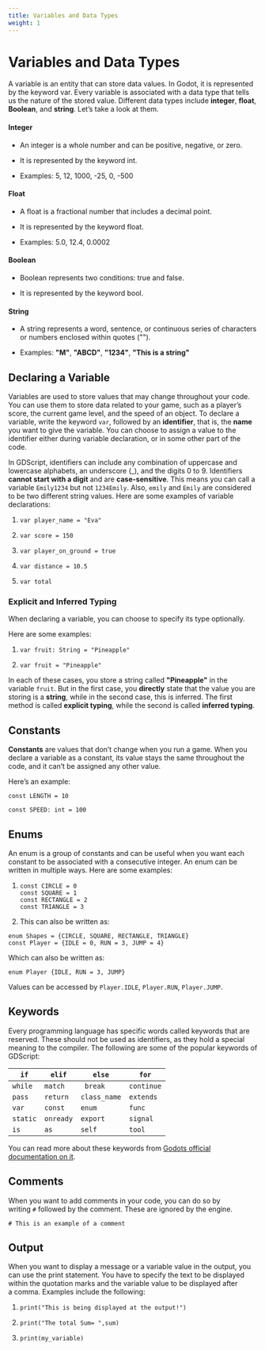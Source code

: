 ```yaml
---
title: Variables and Data Types
weight: 1
---
```


# Variables and Data Types

A variable is an entity that can store data values. In Godot, it is represented by the keyword var. Every variable is associated with a data type that tells us the nature of the stored value. Different data types include **integer**, **float**, **Boolean**, and **string**. Let’s take a look at them.

#### Integer

- An integer is a whole number and can be positive, negative, or zero.

- It is represented by the keyword int.

- Examples: 5, 12, 1000, -25, 0, -500

#### Float

- A float is a fractional number that includes a decimal point.

- It is represented by the keyword float.

- Examples: 5.0, 12.4, 0.0002

#### Boolean

- Boolean represents two conditions: true and false.

- It is represented by the keyword bool.

#### String

- A string represents a word, sentence, or continuous series of characters or numbers enclosed within quotes ("").

- Examples: **"M"**, **"ABCD"**, **"1234"**, **"This is a string"**

## Declaring a Variable

Variables are used to store values that may change throughout your code. You can use them to store data related to your game, such as a player’s score, the current game level, and the speed of an object. To declare a variable, write the keyword `var`, followed by an **identifier**, that is, the **name** you want to give the variable. You can choose to assign a value to the identifier either during variable declaration, or in some other part of the code.

In GDScript, identifiers can include any combination of uppercase and lowercase alphabets, an underscore (_), and the digits 0 to 9. Identifiers **cannot start with a digit** and are **case-sensitive**. This means you can call a variable `Emily1234` but not `1234Emily`. Also, `emily` and `Emily` are considered to be two different string values. Here are some examples of variable declarations:

1. `var player_name = "Eva"`

2. `var score = 150`

3. `var player_on_ground = true`

4. `var distance = 10.5`

5. `var total`

### Explicit and Inferred Typing

When declaring a variable, you can choose to specify its type optionally.

Here are some examples:

1. `var fruit: String = "Pineapple"`

2. `var fruit = "Pineapple"`

In each of these cases, you store a string called **"Pineapple"** in the variable `fruit`. But in the first case, you **directly** state that the value you are storing is a **string**, while in the second case, this is inferred. The first method is called **explicit typing**, while the second is called **inferred typing**.

## Constants

**Constants** are values that don’t change when you run a game. When you declare a variable as a constant, its value stays the same throughout the code, and it can’t be assigned any other value.

Here’s an example:

`const LENGTH = 10`

`const SPEED: int = 100`

## Enums

An enum is a group of constants and can be useful when you want each constant to be associated with a consecutive integer. An enum can be written in multiple ways. Here are some examples:

1. ```gdscript
   const CIRCLE = 0
   const SQUARE = 1
   const RECTANGLE = 2
   const TRIANGLE = 3
   ```

2. This can also be written as:

```gdscript
enum Shapes = {CIRCLE, SQUARE, RECTANGLE, TRIANGLE}
const Player = {IDLE = 0, RUN = 3, JUMP = 4}
```

Which can also be written as:

```gdscript
enum Player {IDLE, RUN = 3, JUMP}
```

Values can be accessed by `Player.IDLE`, `Player.RUN`, `Player.JUMP`.

## Keywords

Every programming language has specific words called keywords that are reserved. These should not be used as identifiers, as they hold a special meaning to the compiler. The following are some of the popular keywords of GDScript:

| `if`     | `elif`    | `else`       | `for`      |
| -------- | --------- | ------------ | ---------- |
| `while`  | `match`   | ` break`     | `continue` |
| `pass`   | `return`  | `class_name` | `extends`  |
| `var`    | `const`   | `enum`       | `func`     |
| `static` | `onready` | `export`     | `signal`   |
| `is`     | `as`      | `self`       | `tool`     |

You can read more about these keywords from [Godots official documentation on it](https://docs.godotengine.org/en/stable/tutorials/scripting/gdscript/gdscript_basics.html#keywords).

## Comments

When you want to add comments in your code, you can do so by writing `#` followed by the comment. These are ignored by the engine.

`# This is an example of a comment`

## Output

When you want to display a message or a variable value in the output, you can use the print statement. You have to specify the text to be displayed within the quotation marks and the variable value to be displayed after a comma. Examples include the following:

1. `print("This is being displayed at the output!")`

2. `print("The total Sum= ",sum)`

3. `print(my_variable)`
